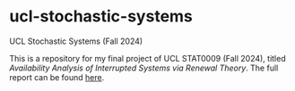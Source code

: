 # ucl-stochastic-systems
UCL Stochastic Systems (Fall 2024)

This is a repository for my final project of UCL STAT0009 (Fall 2024), titled *Availability Analysis of Interrupted Systems via Renewal Theory*. The full report can be found [here](https://blanob.github.io/assets/availability-analysis.html).
